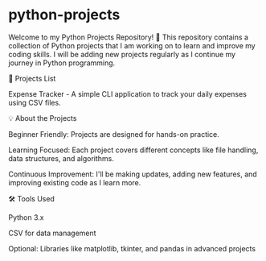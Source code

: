 # python-projects
Welcome to my Python Projects Repository! 🚀 This repository contains a collection of Python projects that I am working on to learn and improve my coding skills. I will be adding new projects regularly as I continue my journey in Python programming.

📌 Projects List

Expense Tracker - A simple CLI application to track your daily expenses using CSV files.

💡 About the Projects

Beginner Friendly: Projects are designed for hands-on practice.

Learning Focused: Each project covers different concepts like file handling, data structures, and algorithms.

Continuous Improvement: I'll be making updates, adding new features, and improving existing code as I learn more.

🛠️ Tools Used

Python 3.x

CSV for data management

Optional: Libraries like matplotlib, tkinter, and pandas in advanced projects

